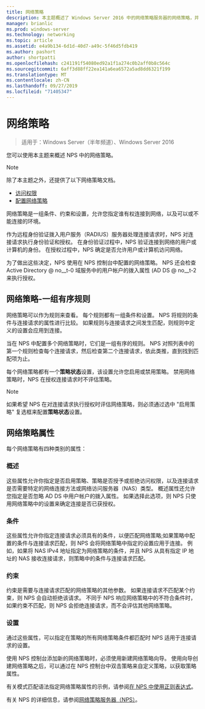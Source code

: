 ```yaml
---
title: 网络策略
description: 本主题概述了 Windows Server 2016 中的网络策略服务器的网络策略，并包括指向有关 NPS 的其他指南的链接。
manager: brianlic
ms.prod: windows-server
ms.technology: networking
ms.topic: article
ms.assetid: e4a9b134-6d1d-40d7-a49c-5f46d5fdb419
ms.author: pashort
author: shortpatti
ms.openlocfilehash: c241191f54080ed92a1f1a274c0b2aff0b8c564c
ms.sourcegitcommit: 6aff3d88ff22ea141a6ea6572a5ad8dd6321f199
ms.translationtype: MT
ms.contentlocale: zh-CN
ms.lasthandoff: 09/27/2019
ms.locfileid: "71405347"
---
```

# <a name="network-policies"></a>网络策略

>适用于：Windows Server（半年频道）、Windows Server 2016

您可以使用本主题来概述 NPS 中的网络策略。

>[!NOTE]
>除了本主题之外，还提供了以下网络策略文档。
> - [访问权限](nps-np-access.md)
> - [配置网络策略](nps-np-configure.md)

网络策略是一组条件、约束和设置，允许您指定谁有权连接到网络，以及可以或不能连接的环境。

作为远程身份验证拨入用户服务（RADIUS）服务器处理连接请求时，NPS 对连接请求执行身份验证和授权。 在身份验证过程中，NPS 验证连接到网络的用户或计算机的身份。 在授权过程中，NPS 确定是否允许用户或计算机访问网络。

为了做出这些决定，NPS 使用在 NPS 控制台中配置的网络策略。 NPS 还会检查 Active Directory @ no__t-0 域服务中的用户帐户的拨入属性 \(AD DS @ no__t-2 来执行授权。

## <a name="network-policies---an-ordered-set-of-rules"></a>网络策略-一组有序规则

网络策略可以作为规则来查看。 每个规则都有一组条件和设置。 NPS 将规则的条件与连接请求的属性进行比较。 如果规则与连接请求之间发生匹配，则规则中定义的设置会应用到连接。

当在 NPS 中配置多个网络策略时，它们是一组有序的规则。 NPS 对照列表中的第一个规则检查每个连接请求，然后检查第二个连接请求，依此类推，直到找到匹配项为止。

每个网络策略都有一个**策略状态**设置，该设置允许您启用或禁用策略。 禁用网络策略时，NPS 在授权连接请求时不评估策略。

>[!NOTE]
>如果希望 NPS 在对连接请求执行授权时评估网络策略，则必须通过选中 "启用策略" 复选框来配置**策略状态**设置。

## <a name="network-policy-properties"></a>网络策略属性

每个网络策略有四种类别的属性：

### <a name="overview"></a>概述

 这些属性允许你指定是否启用策略、策略是否授予或拒绝访问权限，以及连接请求是否需要特定的网络连接方法或网络访问服务器（NAS）类型。 概述属性还允许您指定是否忽略 AD DS 中用户帐户的拨入属性。 如果选择此选项，则 NPS 只使用网络策略中的设置来确定连接是否已获授权。


### <a name="conditions"></a>条件

 这些属性允许你指定连接请求必须具有的条件，以便匹配网络策略;如果策略中配置的条件与连接请求匹配，则 NPS 会将网络策略中指定的设置应用于连接。 例如，如果将 NAS IPv4 地址指定为网络策略的条件，并且 NPS 从具有指定 IP 地址的 NAS 接收连接请求，则策略中的条件与连接请求匹配。 


### <a name="constraints"></a>约束

 约束是需要与连接请求匹配的网络策略的其他参数。 如果连接请求不匹配某个约束，则 NPS 会自动拒绝该请求。 不同于 NPS 响应网络策略中的不符合条件时，如果约束不匹配，则 NPS 会拒绝连接请求，而不会评估其他网络策略。

### <a name="settings"></a>设置

 通过这些属性，可以指定在策略的所有网络策略条件都匹配时 NPS 适用于连接请求的设置。

使用 NPS 控制台添加新的网络策略时，必须使用新建网络策略向导。 使用向导创建网络策略之后，可以通过在 NPS 控制台中双击策略来自定义策略，以获取策略属性。

有关模式匹配语法指定网络策略属性的示例，请参阅[在 NPS 中使用正则表达式](nps-crp-reg-expressions.md)。

有关 NPS 的详细信息，请参阅[网络策略服务器（NPS）](nps-top.md)。
